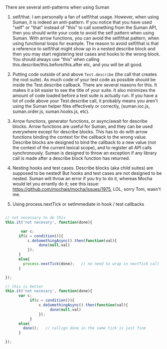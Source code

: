 There are several anti-patterns when using Suman


1. self/that. I am personally a fan of self/that usage. However, when using Suman, it is indeed an anti-pattern. If you notice that you
have used "self" or "that" instead of "this" to call something from the Suman API, then you should write your code to avoid the self pattern when using Suman. With arrow functions, you can
avoid the self/that pattern, when using functional loops for example. The reason to avoid self/that is that a reference to self/that might show up in a nested describe block and then
you may start registering test cases and hooks to the wrong block. You should always use "this" when calling this.describe/this.before/this.after etc, and you will be all good.

2. Putting code outside of and above ```Test.describe``` (the call that creates the root suite). As much code of your test code as possible should be inside the Test.describe callback.
There are several reasons for this. It makes it a bit easier to see the title of your suite. It also minimizes the 
amount of code loaded before a test suite is actually run. If you have a lot of code above your Test.describe call, it probably means you aren't using the 
Suman helper files effectively or correctly, (suman.ioc.js, suman.order.js, suman.hooks.js, etc).

3. Arrow functions, generator functions, or async/await for describe blocks. Arrow functions are useful for Suman, and they can be used everywhere except 
for describe blocks. This has to do with arrow functions binding the context for the callback to the wrong value. Describe blocks are designed to bind the callback to a new value (not the context of the current lexical scope), and to register
all API calls synchronously. Suman is designed to throw an exception if any library call is made after a describe block function has returned.

4. Nesting hooks and test cases. Describe blocks (aka child suites) are supposed to be nested! But hooks and test cases are not designed to be nested.
Suman will throw an error if you try to do it, whereas Mocha would let you errantly do it; see this issue:
https://github.com/mochajs/mocha/issues/1975, LOL, sorry Tom, wasn't me.


5. Using process.nextTick or setImmediate in hook / test callbacks

```js

// not necessary to do this
this.it('not necesary', function(done){

       var c;
      if(c = condition()){
          c.doSomethingAsync().then(function(val){
               done(null,val)
          });
      }
      else{
        process.nextTick(done);   // no need to wrap in nextTick call
      }

});

// this is better
this.it('not necesary', function(done){
      var c;
           if(c = condition()){
               c.doSomethingAsync().then(function(val){
                    done(null,val)
               });
           }
      else{
        done();   // callign done in the same tick is just fine
      }

});
```
